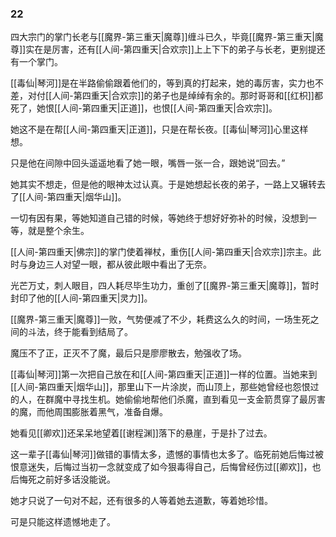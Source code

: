 ### 22

四大宗门的掌门长老与[[魔界-第三重天|魔尊]]缠斗已久，毕竟[[魔界-第三重天|魔尊]]实在是厉害，还有[[人间-第四重天|合欢宗]]上上下下的弟子与长老，更别提还有一个掌门。

[[毒仙|琴河]]是在半路偷偷跟着他们的，等到真的打起来，她的毒厉害，实力也不差，对付[[人间-第四重天|合欢宗]]的弟子也是绰绰有余的。那时哥哥和[[红枳]]都死了，她恨[[人间-第四重天|正道]]，也恨[[人间-第四重天|合欢宗]]。

她这不是在帮[[人间-第四重天|正道]]，只是在帮长夜。[[毒仙|琴河]]心里这样想。

只是他在间隙中回头遥遥地看了她一眼，嘴唇一张一合，跟她说“回去。”

她其实不想走，但是他的眼神太过认真。于是她想起长夜的弟子，一路上又辗转去了[[人间-第四重天|烟华山]]。

一切有因有果，等她知道自己错的时候，等她终于想好好弥补的时候，没想到一等，就是整个余生。

[[人间-第四重天|佛宗]]的掌门使着禅杖，重伤[[人间-第四重天|合欢宗]]宗主。此时与身边三人对望一眼，都从彼此眼中看出了无奈。

光芒万丈，刺人眼目，四人耗尽毕生功力，重创了[[魔界-第三重天|魔尊]]，暂时封印了他的[[人间-第四重天|灵力]]。

[[魔界-第三重天|魔尊]]一败，气势便减了不少，耗费这么久的时间，一场生死之间的斗法，终于能看到结局了。

魔压不了正，正灭不了魔，最后只是廖廖散去，勉强收了场。

[[毒仙|琴河]]第一次把自己放在和[[人间-第四重天|正道]]一样的位置。当她来到[[人间-第四重天|烟华山]]，那里山下一片涂炭，而山顶上，那些她曾经也怨恨过的人，在群魔中寻找生机。她偷偷地帮他们杀魔，直到看见一支金箭贯穿了最厉害的魔，而他周围膨胀着黑气，准备自爆。

她看见[[卿欢]]还呆呆地望着[[谢程渊]]落下的悬崖，于是扑了过去。

这一辈子[[毒仙|琴河]]做错的事情太多，遗憾的事情也太多了。临死前她后悔过被恨意迷失，后悔过当初一念就变成了如今狠毒得自己，后悔曾经伤过[[卿欢]]，也后悔死之前好多话没能说。

她才只说了一句对不起，还有很多的人等着她去道歉，等着她珍惜。

可是只能这样遗憾地走了。